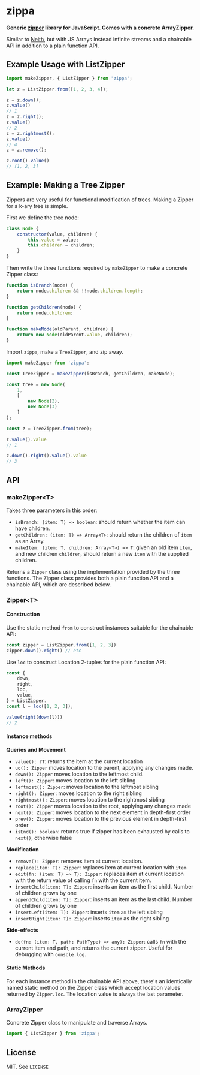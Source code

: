 zippa
==============

**Generic [zipper](https://en.wikipedia.org/wiki/Zipper_(data_structure)) library for JavaScript. Comes with a concrete ArrayZipper.**

Similar to [Neith](https://github.com/mattbierner/neith), but with JS Arrays instead infinite streams and a chainable API in addition to a plain function API.

## Example Usage with ListZipper

```javascript
import makeZipper, { ListZipper } from 'zippa';

let z = ListZipper.from([1, 2, 3, 4]);

z = z.down();
z.value()
// 1
z = z.right();
z.value()
// 2
z = z.rightmost();
z.value()
// 4
z = z.remove();

z.root().value()
// [1, 2, 3]
```

## Example: Making a Tree Zipper

Zippers are very useful for functional modification of trees. Making a Zipper for a k-ary tree is simple.

First we define the tree node:

```javascript
class Node {
    constructor(value, children) {
        this.value = value;
        this.children = children;
    }
}
```

Then write the three functions required by `makeZipper` to make a concrete Zipper class:

```javascript
function isBranch(node) {
    return node.children && !!node.children.length;
}

function getChildren(node) {
    return node.children;
}

function makeNode(oldParent, children) {
    return new Node(oldParent.value, children);
}
```

Import `zippa`, make a `TreeZipper`, and zip away.

```javascript
import makeZipper from 'zippa';

const TreeZipper = makeZipper(isBranch, getChildren, makeNode);

const tree = new Node(
    1,
    [
        new Node(2),
        new Node(3)
    ]
);

const z = TreeZipper.from(tree);

z.value().value
// 1

z.down().right().value().value
// 3
```

## API

### makeZipper\<T>

Takes three parameters in this order:

- `isBranch: (item: T) => boolean`: should return whether the item can have children.
- `getChildren: (item: T) => Array<T>`: should return the children of `item` as an Array.
- `makeItem: (item: T, children: Array<T>) => T`: given an old item `item`, and new children `children`, should return a new `item` with the supplied children.

Returns a `Zipper` class using the implementation provided by the three functions. The Zipper class provides both a plain function API and a chainable API, which are described below.

### Zipper\<T>

#### Construction

Use the static method `from` to construct instances suitable for the chainable API:

```javascript
const zipper = ListZipper.from([1, 2, 3])
zipper.down().right() // etc
```

Use `loc` to construct Location 2-tuples for the plain function API:

```javascript
const {
    down,
    right,
    loc,
    value,
} = ListZipper.
const l = loc([1, 2, 3]);

value(right(down(l)))
// 2
```


#### Instance methods

**Queries and Movement**

- `value(): ?T`: returns the item at the current location
- `uo(): Zipper` moves location to the parent, applying any changes made.
- `down(): Zipper` moves location to the leftmost child.
- `left(): Zipper`: moves location to the left sibling
- `leftmost(): Zipper`: moves location to the leftmost sibling
- `right(): Zipper`: moves location to the right sibling
- `rightmost(): Zipper`: moves location to the rightmost sibling
- `root(): Zipper` moves location to the root, applying any changes made
- `next(): Zipper`: moves location to the next element in depth-first order
- `prev(): Zipper`: moves location to the previous element in depth-first order
- `isEnd(): boolean`: returns true if zipper has been exhausted by calls to `next()`, otherwise false

**Modification**

- `remove(): Zipper`: removes item at current location.
- `replace(item: T): Zipper`: replaces item at current location with `item`
- `edit(fn: (item: T) => T): Zipper`: replaces item at current location with the return value of calling `fn` with the current item. 
- `insertChild(item: T): Zipper`: inserts an item as the first child. Number of children grows by one
- `appendChild(item: T): Zipper`: inserts an item as the last child. Number of children grows by one
- `insertLeft(item: T): Zipper`: inserts `item` as the left sibling
- `insertRight(item: T): Zipper`: inserts `item` as the right sibling

**Side-effects**

- `do(fn: (item: T, path: PathType) => any): Zipper`: calls `fn` with the current item and path, and returns the current zipper. Useful for debugging with `console.log`.

#### Static Methods

For each instance method in the chainable API above, there's an identically named static method on the Zipper class which accept location values returned by `Zipper.loc`. The location value is always the last parameter.

### ArrayZipper

Concrete Zipper class to manipulate and traverse Arrays.

```javascript
import { ListZipper } from 'zippa';
```

## License

MIT. See `LICENSE`
